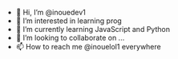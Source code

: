 - 👋 Hi, I’m @inouedev1
- 👀 I’m interested in learning prog
- 🌱 I’m currently learning JavaScript and Python
- 💞️ I’m looking to collaborate on ...
- 📫 How to reach me @inouelol1 everywhere

<!---
inouedev1/inouedev1 is a ✨ special ✨ repository because its `README.md` (this file) appears on your GitHub profile.
You can click the Preview link to take a look at your changes.
--->
